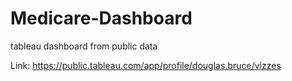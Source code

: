 # Medicare-Dashboard
tableau dashboard from public data

Link:
https://public.tableau.com/app/profile/douglas.bruce/vizzes